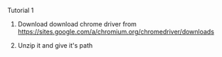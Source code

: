 
Tutorial 1 

1. Download download chrome driver from 
https://sites.google.com/a/chromium.org/chromedriver/downloads

2. Unzip it and give it's path 